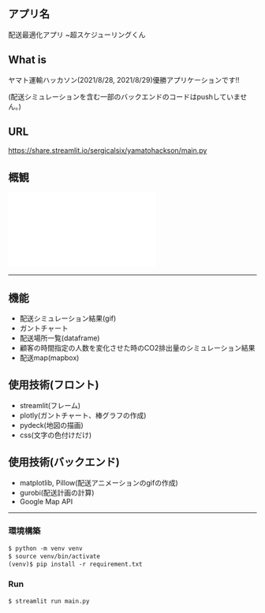 ## アプリ名
配送最適化アプリ ~超スケジューリングくん

## What is
ヤマト運輸ハッカソン(2021/8/28, 2021/8/29)優勝アプリケーションです!!

(配送シミュレーションを含む一部のバックエンドのコードはpushしていません。)

## URL

https://share.streamlit.io/sergicalsix/yamatohackson/main.py

## 概観
![](overview.pdf)


---
## 機能
- 配送シミュレーション結果(gif)
- ガントチャート
- 配送場所一覧(dataframe)
- 顧客の時間指定の人数を変化させた時のCO2排出量のシミュレーション結果
- 配送map(mapbox)

## 使用技術(フロント)
- streamlit(フレーム)
- plotly(ガントチャート、棒グラフの作成)
- pydeck(地図の描画)
- css(文字の色付けだけ)

## 使用技術(バックエンド)
- matplotlib, Pillow(配送アニメーションのgifの作成)
- gurobi(配送計画の計算)
- Google Map API

---
### 環境構築
```
$ python -m venv venv
$ source venv/bin/activate
(venv)$ pip install -r requirement.txt
```

### Run
```
$ streamlit run main.py
```
